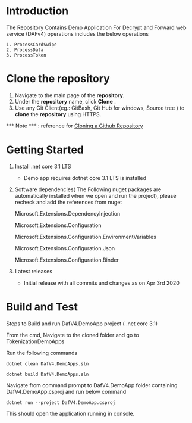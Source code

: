 # Introduction 

The Repository Contains Demo Application For  Decrypt and Forward web service (DAFv4) operations includes the below operations

    1. ProcessCardSwipe 
    2. ProcessData
    3. ProcessToken
    
# Clone the repository
 1. Navigate to the main page of the  **repository**. 
 2. Under the  **repository**  name, click  **Clone** .
 3. Use any Git Client(eg.: GitBash, Git Hub for windows, Source tree ) to  **clone**  the  **repository**  using HTTPS.

*** Note ***  : reference for  [Cloning a Github Repository](https://help.github.com/en/articles/cloning-a-repository)


# Getting Started

1.  Install .net core 3.1 LTS

    - Demo app requires dotnet core 3.1 LTS is installed

2.  Software dependencies( The Following nuget packages are automatically installed when we open and run the project), please recheck and add the references from nuget
 
     Microsoft.Extensions.DependencyInjection

     Microsoft.Extensions.Configuration

     Microsoft.Extensions.Configuration.EnvironmentVariables

     Microsoft.Extensions.Configuration.Json
     
     Microsoft.Extensions.Configuration.Binder
     
3.  Latest releases

    - Initial release with all commits and changes as on Apr 3rd 2020

# Build and Test

 Steps to Build and run DafV4.DemoApp project ( .net core 3.1)

 From the cmd,  Navigate to the cloned folder and go to TokenizationDemoApps
    
 Run the following commands
    
 ```dotnet clean DafV4.DemoApps.sln```

 ```dotnet build DafV4.DemoApps.sln```

 Navigate from command prompt to DafV4.DemoApp folder containing DafV4.DemoApp.csproj and run below command

 ```dotnet run --project DafV4.DemoApp.csproj```

 This should open the application running in console.


